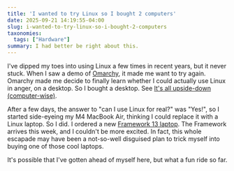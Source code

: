 ```yaml
---
title: 'I wanted to try Linux so I bought 2 computers'
date: 2025-09-21 14:19:55-04:00
slug: i-wanted-to-try-linux-so-i-bought-2-computers
taxonomies:
  tags: ["Hardware"]
summary: I had better be right about this.
---
```


I've dipped my toes into using Linux a few times in recent years, but it never stuck. When I saw a demo of [Omarchy](https://omarchy.org), it made me want to try again. Omarchy made me decide to finally learn whether I could actually use Linux in anger, on a desktop. So I bought a desktop. See [It's all upside-down (computer-wise)](https://baty.net/posts/2025/09/its-all-upside-down-computer-wise/).

After a few days, the answer to "can I use Linux for real?" was "Yes!", so I started side-eyeing my M4 MacBook Air, thinking I could replace it with a Linux laptop. So I did. I ordered a new [Framework 13 laptop](https://frame.work/laptop13). The Framework arrives this week, and I couldn't be more excited. In fact, this whole escapade may have been a not-so-well disguised plan to trick myself into buying one of those cool laptops.

It's possible that I've gotten ahead of myself here, but what a fun ride so far.
